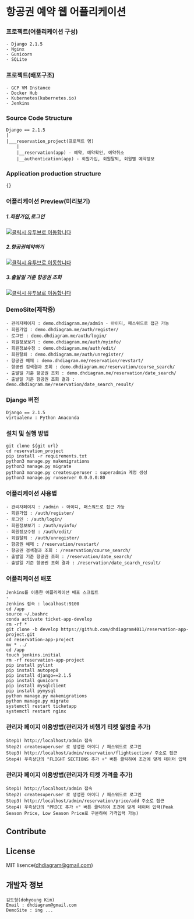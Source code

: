 # 항공권 예약 웹 어플리케이션 

### 프로젝트(어플리케이션 구성)
    - Django 2.1.5
    - Nginx
    - Gunicorn
    - SQLite

### 프로젝트(배포구조)
    - GCP VM Instance
    - Docker Hub
    - Kubernetes(kubernetes.io)
    - Jenkins


### Source Code Structure
    Django == 2.1.5
    |
    |___reservation_project(프로젝트 명)
        |
        |__reservation(app) - 예약, 예약확인, 예약취소
        |__authentication(app) - 회원가입, 회원탈퇴, 회원별 예약정보


### Application production structure
    {}
              
### 어플리케이션 Preview(미리보기)

##### 1.회원가입,로그인
[![클릭시 유투브로 이동합니다](https://i.imgur.com/vKb2F1B.png)](https://youtu.be/DsrXO8n4UZg)


##### 2.항공권예약하기
[![클릭시 유투브로 이동합니다](https://i.imgur.com/vKb2F1B.png)](https://youtu.be/F0ADVSvMrIY)


##### 3.출발일 기준 항공권 조회
[![클릭시 유투브로 이동합니다](https://i.imgur.com/vKb2F1B.png)](https://youtu.be/-_Rx5qO1N0c)


### DemoSite(제작중)
    - 관리자페이지 : demo.dhdiagram.me/admin - 아이디, 패스워드로 접근 가능
    - 회원가입 : demo.dhdiagram.me/auth/register/
    - 로그인 : demo.dhdiagram.me/auth/login/
    - 회원정보보기 : demo.dhdiagram.me/auth/myinfo/
    - 회원정보수정 : demo.dhdiagram.me/auth/edit/
    - 회원탈퇴 : demo.dhdiagram.me/auth/unregister/
    - 항공권 예매 : demo.dhdiagram.me/reservation/revstart/
    - 항공권 검색결과 조회 : demo.dhdiagram.me/reservation/course_search/    
    - 출발일 기준 항공권 조회 : demo.dhdiagram.me/reservation/date_search/
    - 출발일 기준 항공권 조회 결과 : demo.dhdiagram.me/reservation/date_search_result/


### Django 버전
    Django == 2.1.5
    virtualenv : Python Anaconda


### 설치 및 실행 방법
    git clone ${git url}
    cd reservation_project
    pip install -r requirements.txt
    python3 manage.py makemigrations
    python3 manage.py migrate
    python3 manage.py createsuperuser : superadmin 계정 생성
    python3 manage.py runserver 0.0.0.0:80
       

### 어플리케이션 사용법
    - 관리자페이지 : /admin - 아이디, 패스워드로 접근 가능
    - 회원가입 : /auth/register/
    - 로그인 : /auth/login/
    - 회원정보보기 : /auth/myinfo/
    - 회원정보수정 : /auth/edit/
    - 회원탈퇴 : /auth/unregister/
    - 항공권 예매 : /reservation/revstart/
    - 항공권 검색결과 조회 : /reservation/course_search/    
    - 출발일 기준 항공권 조회 : /reservation/date_search/
    - 출발일 기준 항공권 조회 결과 : /reservation/date_search_result/


### 어플리케이션 배포
    Jenkins를 이용한 어플리케이션 배포 스크립트 
    -
    Jenkins 접속 : localhost:9100
    cd /app
    source ~/.bashrc
    conda activate ticket-app-develop
    rm -rf *
    git clone -b develop https://github.com/dhdiagram4011/reservation-app-project.git
    cd reservation-app-project
    mv * ../
    cd /app
    touch jenkins.initial
    rm -rf reservation-app-project
    pip install pylint
    pip install autopep8
    pip install django==2.1.5
    pip install gunicorn
    pip install mysqlclient
    pip install pymysql
    python manage.py makemigrations
    python manage.py migrate 
    systemctl restart ticketapp
    systemctl restart nginx


### 관리자 페이지 이용방법(관리자가 비행기 티켓 일정을 추가)
    Step1) http://localhost/admin 접속
    Step2) createsuperuser 로 생성한 아이디 / 패스워드로 로그인
    Step3) http://localhost/admin/reservation/flightsection/ 주소로 접근
    Step4) 우측상단의 "FLIGHT SECTIONS 추가 +" 버튼 클릭하여 조건에 맞게 데이터 입력 


### 관리자 페이지 이용방법(관리자가 티켓 가격을 추가)
    Step1) http://localhost/admin 접속
    Step2) createsuperuser 로 생성한 아이디 / 패스워드로 로그인
    Step3) http://localhost/admin/reservation/price/add 주소로 접근
    Step4) 우측상단의 "PRICE 추가 +" 버튼 클릭하여 조건에 맞게 데이터 입력(Peak Season Price, Low Season Price로 구분하여 가격입력 가능)



## Contribute


## License

MIT lisence(dhdiagram@gmail.com)

## 개발자 정보

    김도형(dohyoung Kim)
    Email : dhdiagram@gmail.com
    DemoSite : ing ... 


